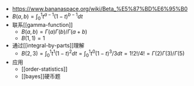 - https://www.bananaspace.org/wiki/Beta_%E5%87%BD%E6%95%B0
- $B(a,b)=\int_0^1 t^{a-1}(1-t)^{b-1}dt$
- 联系[[gamma-function]]
  - $B(a,b)=\Gamma(a)\Gamma(b)/\Gamma(a+b)$
  - $B(1,1)=1$
- 通过[[integral-by-parts]]理解
  - $B(2,3)=\int_0^1t^1(1-t)^2dt=\int_0^1t^{0}(1-t)^3/3dt=1!2!/4!=\Gamma(2)\Gamma(3)/\Gamma(5)$
- 应用
  - [[order-statistics]]
  - [[bayes]]硬币题